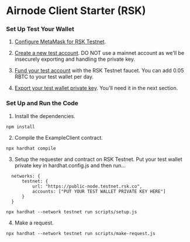 # Airnode Client Starter (RSK)

### Set Up Test Your Wallet

1. [Configure MetaMask for RSK Testnet](https://developers.rsk.co/wallet/use/metamask/).

2. [Create a new test account](https://metamask.zendesk.com/hc/en-us/articles/360015289452-How-to-create-an-additional-account-in-your-MetaMask-wallet). DO NOT use a mainnet account as we'll be insecurely exporting and handling the private key.

3. [Fund your test account](https://faucet.rsk.co/) with the RSK Testnet faucet. You can add 0.05 RBTC to your test wallet per day.

4. [Export your test wallet private key](https://metamask.zendesk.com/hc/en-us/articles/360015289632-How-to-Export-an-Account-Private-Key). You'll need it in the next section.

### Set Up and Run the Code

1. Install the dependencies.
```
npm install
```

2. Compile the ExampleClient contract.
```
npx hardhat compile
```

3. Setup the requester and contract on RSK Testnet. Put your test wallet private key in hardhat.config.js and then run...
```
  networks: {
	  testnet: {
		  url: "https://public-node.testnet.rsk.co",
		  accounts: ["PUT YOUR TEST WALLET PRIVATE KEY HERE"]
	  }
  }
```
```
npx hardhat --network testnet run scripts/setup.js
```

4. Make a request.
```
npx hardhat --network testnet run scripts/make-request.js
```
